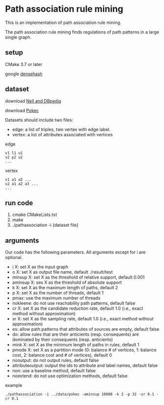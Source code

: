 # Path association rule mining

This is an implementation of path association rule mining.

The path association rule mining finds regulations of path patterns in a large single graph.

## setup

CMake 3.7 or later

google [densehash](https://github.com/sparsehash/sparsehash)


## dataset
download [Nell and DBpedia](https://github.com/GemsLab/KGist)

download [Pokec](https://snap.stanford.edu/data/soc-pokec.html)

Datasets should include two files:
- edge: a list of triples, two vertex with edge label.
- vertex: a list of attributes associated with vertices

edge
```
v1 l1 u1
v2 p2 u2
...
```

vertex
```
v1 a1 a2 ...
v2 a1 a2 a3 ...
...
```


## run code

1. cmake CMakeLists.txt
2. make
3. ./pathassociation -i {dataset file}

## arguments
Our code has the following parameters. All arguments except for i are optional.

- i X: set X as the input graph
- o X: set X as output file name, default ./result/test
- minsup X: set X as the threshold of relative support, default 0.001
- aminsup X: sex X as the threshold of absolute support
- k X: set X as the maximum length of paths, default 2
- p X: set X as the number of threads, default 1
- pmax: use the maximum number of threads
- nokleene: do not use reachability path patterns, default false
- cr X: set X as the candidate reduction rate, default 1.0 (i.e., exact method without approximation)
- sr X: set X as the sampling rate, default 1.0 (i.e., exact method without approximation)
- es: allow path patterns that attributes of sources are empty, default false
- do: allow rules that are their anticients (resp. consequents) are dominated by their consequents (resp. anticients)
- mink X: set X as the minimum length of paths in rules, default 1
- pmode X: set X as a partition mode (0: balance # of vertices, 1: balance cost, 2: balance cost and # of vertices), default 0
- nooutput: do not output rules, default false
- attributeoutput: output the ids to attribute and label names, default false
- non: use a baseline method, default false
- noextend: do not use optimization methods, default false

example
```
./pathassociation -i ../data/pokec -aminsup 10000 -k 2 -p 32 -sr 0.1 -cr 0.1
```
